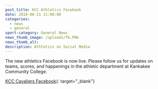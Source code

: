 ```yaml
---
post_title: KCC Athletics Facebook
date: 2018-06-21 11:00:00
categories:
  - news
  - general
sport-category: General News
news_thumb_image: /uploads/fb.PNG
news_thumb_alt:
description: Athletics on Social Media
---
```


The new athletics Facebook is now live. Please follow us for updates on teams, scores, and happenings in the athletic department at Kankakee Community College.

[KCC Cavaliers Facebook](https://www.facebook.com/kcccavaliers/){: target="_blank"}
